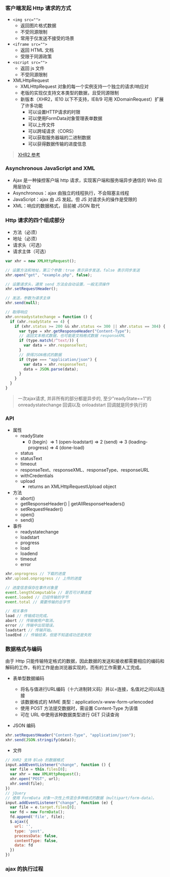 ### 客户端发起 Http 请求的方式

- `<img src="">`
  + 返回图片格式数据
  + 不受同源限制
  + 常用于仅发送不接受的场景
- `<iframe src="">`
  + 返回 HTML 文档
  + 受限于同源政策
- `<script src="">`
  + 返回 js 文件
  + 不受同源限制
- XMLHttpRequest
  + XMLHttpRequest 对象的每一个实例支持一个独立的请求/响应对
  + 老版的实现仅支持文本类型的数据，且受同源限制
  + 新版本（XHR2，IE10 以下不支持，IE8/9 可用 XDomainRequest）扩展了许多功能
    - 可以设置HTTP请求的时限
    - 可以使用FormData对象管理表单数据
    - 可以上传文件
    - 可以跨域请求（CORS）
    - 可以获取服务器端的二进制数据
    - 可以获得数据传输的进度信息

> [XHR2 参考](http://www.ruanyifeng.com/blog/2012/09/xmlhttprequest_level_2.html)

### Asynchronous JavaScript and XML

- Ajax 是一种操控客户端 http 请求，实现客户端和服务端异步通信的 Web 应用层协议
- Asynchronous：ajax 由独立的线程执行，不会阻塞主线程
- JavaScript：ajax 由 JS 发起。但 JS 对请求头的操作是受限的
- XML：响应的数据格式，目前被 JSON 取代

### Http 请求的四个组成部分
- 方法（必须）
- 地址（必须）
- 请求头（可选）
- 请求主体（可选）

```js
var xhr = new XMLHttpRequest();

// 设置方法和地址，第三个参数：true 表示异步发送，false 表示同步发送
xhr.open("get", "example.php", false);

// 设置请求头，通常 send 方法会自动设置，一般无须操作
xhr.setRequestHeader();

// 发送，参数为请求主体
xhr.send(null);

// 取得响应
xhr.onreadystatechange = function () {
  if (xhr.readyState == 4) {
    if (xhr.status >= 200 && xhr.status <= 300 || xhr.status == 304) {
      var type = xhr.getResponseHeader("Content-Type");
      // 返回文本格式数据，也可能是文档格式数据 responseXML
      if (type.match(/^text/)) {
        var data = xhr.responseText; 
      }
      // 获得JSON格式的数据
      if (type === "application/json") {
        var data = xhr.responseText; 
        data = JSON.parse(data);
      }
    }
  }
}
```
> 一次ajax请求, 并非所有的部分都是异步的, 至少"readyState==1"的 onreadystatechange 回调以及 onloadstart 回调就是同步执行的

### API

- 属性
  + readyState
    - 0 (begin）=> 1 (open-loadstart) => 2 (send) => 3 (loading-progress) => 4 (done-load)
  + status
  + statusText
  + timeout
  + responseText、responseXML、responseType、responseURL
  + withCredentials
  + upload
    - returns an XMLHttpRequestUpload object
- 方法
  + abort()
  + getResponseHeader() | getAllResponseHeaders()
  + setRequestHeader()
  + open()
  + send()
- 事件
  + readystatechange
  + loadstart
  + progress
  + load
  + loadend
  + timeout
  + error

```js
xhr.onprogress // 下载的进度
xhr.upload.onprogress // 上传的进度

// 进度信息保存在事件对象里
event.lengthComputable // 是否可计算进度
event.loaded // 已经传输的字节
event.total // 需要传输的总字节

// 相关事件
load // 传输成功完成。
abort // 传输被用户取消。
error // 传输中出现错误。
loadstart // 传输开始。
loadEnd // 传输结束，但是不知道成功还是失败
```


### 数据格式与编码
由于 Http 只能传输特定格式的数据，因此数据的发送和接收都需要相应的编码和解码的工作，有的工作是由浏览器实现的，而有的工作需要人工完成。

- 表单型数据编码
  + 将名与值进行URL编码（十六进制转义码）并以=连接，名值对之间以&连接
  + 该数据格式的 MIME 类型：application/x-www-form-urlencoded
  + 使用 POST 方法提交数据时，需设置 Content-Type 为该值
  + 可在 URL 中使用该种数据类型进行 GET 只读查询

- JSON 编码
```js
xhr.setRequestHeader("Content-Type", "application/json");
xhr.send(JSON.stringify(data));
```

- 文件
```js
// XHR2 支持 Blob 的数据格式
input.addEventListener("change", function () {
  var file = this.files[0]; 
  var xhr = new XMLHttpRequest();
  xhr.open("POST", url);
  xhr.send(file);
})
// jQuery
// 使用 FormData 对象一次性上传混合多种格式的数据（multipart/form-data）。
input.addEventListener("change", function (e) {
  var file = e.target.files[0];
  var fd = new FormData();
  fd.append('file', file);
  $.ajax({
    url: '',
    type: 'post',
    processData: false,
    contentType: false,
    data: fd
  })
})
```

### ajax 的执行过程







